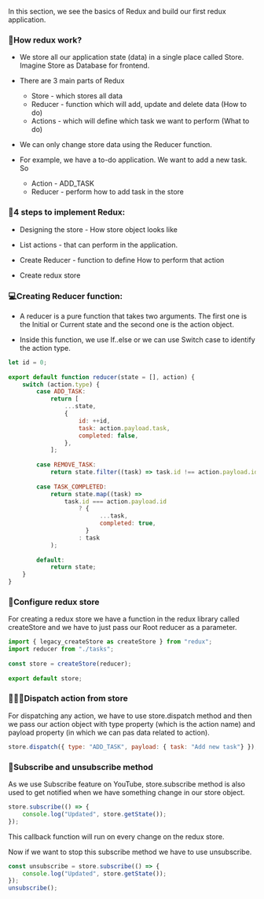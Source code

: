 In this section, we see the basics of Redux and build our first redux application.

### 🚀How redux work?
  - We store all our application state (data) in a single place called Store. Imagine Store as Database for frontend.
    
  - There are 3 main parts of Redux
    -  Store - which stores all data
    -  Reducer - function which will add, update and delete data (How to do)
    -  Actions - which will define which task we want to perform (What to do)

  -  We can only change store data using the Reducer function.

  -  For example, we have a to-do application. We want to add a new task. So
      -  Action - ADD_TASK
      -  Reducer - perform how to add task in the store

### 📌4 steps to implement Redux:
  -  Designing the store - How store object looks like

  -  List actions - that can perform in the application.

  -  Create Reducer - function to define How to perform that action

  -  Create redux store



### 💻Creating Reducer function:
  -  A reducer is a pure function that takes two arguments. The first one is the Initial or Current state and the second one is the action object.

  -  Inside this function, we use If..else or we can use Switch case to identify the action type.

```javascript
let id = 0;
 
export default function reducer(state = [], action) {
    switch (action.type) {
        case ADD_TASK:
            return [
                ...state,
                {
                    id: ++id,
                    task: action.payload.task,
                    completed: false,
                },
            ];
 
        case REMOVE_TASK:
            return state.filter((task) => task.id !== action.payload.id);
 
        case TASK_COMPLETED:
            return state.map((task) =>
                task.id === action.payload.id
                    ? {
                          ...task,
                          completed: true,
                      }
                    : task
            );
 
        default:
            return state;
    }
}
```


### 📜Configure redux store
For creating a redux store we have a function in the redux library called createStore and we have to just pass our Root reducer as a parameter.

```javascript
import { legacy_createStore as createStore } from "redux";
import reducer from "./tasks";
 
const store = createStore(reducer);
 
export default store;
```


### 🧑🏻‍💻Dispatch action from store
For dispatching any action, we have to use store.dispatch method and then we pass our action object with type property (which is the action name) and payload property (in which we can pas data related to action).
```javascript
store.dispatch({ type: "ADD_TASK", payload: { task: "Add new task"} });
```


### 🔔Subscribe and unsubscribe method
As we use Subscribe feature on YouTube, store.subscribe method is also used to get notified when we have something change in our store object.

```javascript
store.subscribe(() => {
    console.log("Updated", store.getState());
});
```
This callback function will run on every change on the redux store.

Now if we want to stop this subscribe method we have to use unsubscribe.

```javascript
const unsubscribe = store.subscribe(() => {
    console.log("Updated", store.getState());
});
unsubscribe();
```
